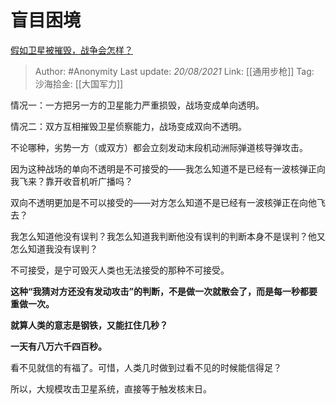 # 盲目困境
[假如卫星被摧毁，战争会怎样？](https://www.zhihu.com/question/22795823/answer/1285944745  )

> Author: #Anonymity 
> Last update: *20/08/2021* 
> Link: [[通用步枪]]
> Tag:   
> 沙海拾金: [[大国军力]]

情况一：一方把另一方的卫星能力严重损毁，战场变成单向透明。

情况二：双方互相摧毁卫星侦察能力，战场变成双向不透明。

不论哪种，劣势一方（或双方）都会立刻发动末段机动洲际弹道核导弹攻击。

因为这种战场的单向不透明是不可接受的——我怎么知道不是已经有一波核弹正向我飞来？靠开收音机听广播吗？

双向不透明更加是不可以接受的——对方怎么知道不是已经有一波核弹正在向他飞去？

我怎么知道他没有误判？我怎么知道我判断他没有误判的判断本身不是误判？他又怎么知道我没有误判？

不可接受，是宁可毁灭人类也无法接受的那种不可接受。

**这种“我猜对方还没有发动攻击”的判断，不是做一次就散会了，而是每一秒都要重做一次。**

**就算人类的意志是钢铁，又能扛住几秒？**

**一天有八万六千四百秒。**

看不见就信的有福了。可惜，人类几时做到过看不见的时候能信得足？

所以，大规模攻击卫星系统，直接等于触发核末日。

  
  

